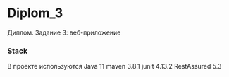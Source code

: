 # Diplom_3

Диплом. Задание 3: веб-приложение

### Stack
В проекте используются
Java 11
maven 3.8.1
junit 4.13.2
RestAssured 5.3
